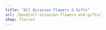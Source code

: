 ```yaml
---
title: "All Occasion Flowers & Gifts"
url: /bend/all-occasion-flowers-and-gifts/
shop: florist
---
```

